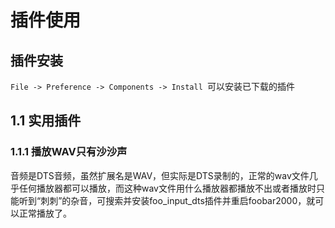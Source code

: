 # 插件使用

## 插件安装

`File -> Preference -> Components -> Install `可以安装已下载的插件

## 1.1 实用插件

### 1.1.1 播放WAV只有沙沙声

音频是DTS音频，虽然扩展名是WAV，但实际是DTS录制的，正常的wav文件几乎任何播放器都可以播放，而这种wav文件用什么播放器都播放不出或者播放时只能听到“刺刺”的杂音，可搜索并安装foo_input_dts插件并重启foobar2000，就可以正常播放了。
